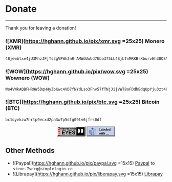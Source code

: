 # Donate

---

Thank you for leaving a donation!


### ![XMR](https://hghann.github.io/pix/xmr.svg =25x25) Monero (XMR)

```
48jewbtxe4jU3MnzJFjTs3gVFWh2nRrAMWdUuUd7Ubo375LL4SjLTnMRKBrXburvEh38QSNLrJy3EateykVCypnm6gcT9bh
```


### ![WOW](https://hghann.github.io/pix/wow.svg =25x25) Wownero (WOW)

```
Wo4VWkAQBFHR9W5DqHHyZbKwc4VD7fNYdLso3Fhv57fTNjJijVWT8oFDdhBdqUpYju3zt48cYvMHCJhWnyczzpup1SCBi2FMu
```


### ![BTC](https://hghann.github.io/pix/btc.svg =25x25) Bitcoin (BTC)

```
bc1qyvkzw7hrtp9ecxd2pa3w7p5dfg09tv6jfrs0df
```


<center>
<img src="pix/gif/best_viewed_with_eyes.gif" alt="Best Viewed With Eyes">
<img src="pix/gif/icra.gif" alt="ICRA">
</center>


## Other Methods

- ![Paypal](https://hghann.github.io/pix/paypal.svg =15x15) [Paypal](https://www.paypal.com/paypalme/hghann) to `steve.7vdcg@simplelogin.co`
- ![Librapay](https://hghann.github.io/pix/liberapay.svg =15x15) [Librapay](https://liberapay.com/hghann/)
